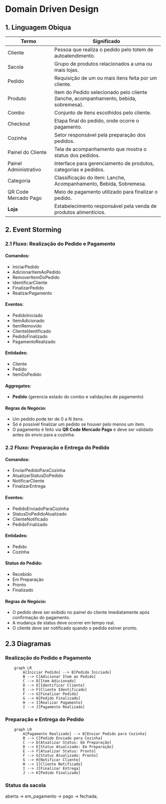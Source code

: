 # Domain Driven Design

## 1. Linguagem Obiqua
| Termo                 | Significado                                                                         |
|----------------------|--------------------------------------------------------------------------------------|
| Cliente              | Pessoa que realiza o pedido pelo totem de autoatendimento.                           |
| Sacola               | Grupo de produtos relacionados a uma ou mais lojas.                                  |
| Pedido               | Requisição de um ou mais itens feita por um cliente.                                 |
| Produto              | Item do Pedido  selecionado pelo cliente (lanche, acompanhamento, bebida, sobremesa).|
| Combo                | Conjunto de itens escolhidos pelo cliente.                                           |
| Checkout             | Etapa final do pedido, onde ocorre o pagamento.                                      |
| Cozinha              | Setor responsável pela preparação dos pedidos.                                       |
| Painel do Cliente    | Tela de acompanhamento que mostra o status dos pedidos.                              |
| Painel Administrativo| Interface para gerenciamento de produtos, categorias e pedidos.                      |
| Categoria            | Classificação do item: Lanche, Acompanhamento, Bebida, Sobremesa.                    |
| QR Code Mercado Pago | Meio de pagamento utilizado para finalizar o pedido.                                 |
| **Loja**             | Estabelecimento responsável pela venda de produtos alimentícios.                     |

## 2. Event Storming

### 2.1 Fluxo: Realização do Pedido e Pagamento

#### Comandos:
- IniciarPedido  
- AdicionarItemAoPedido  
- RemoverItemDoPedido  
- IdentificarCliente  
- FinalizarPedido  
- RealizarPagamento  

#### Eventos:
- PedidoIniciado  
- ItemAdicionado  
- ItemRemovido  
- ClienteIdentificado  
- PedidoFinalizado  
- PagamentoRealizado  

#### Entidades:
- Cliente  
- Pedido  
- ItemDoPedido  

#### Aggregates:
- **Pedido** (gerencia estado do combo e validações de pagamento)

#### Regras de Negócio:
- Um pedido pode ter de 0 a N itens.  
- Só é possível finalizar um pedido se houver pelo menos um item.  
- O pagamento é feito via **QR Code Mercado Pago** e deve ser validado antes do envio para a cozinha.


### 2.2 Fluxo: Preparação e Entrega do Pedido

#### Comandos:
- EnviarPedidoParaCozinha  
- AtualizarStatusDoPedido  
- NotificarCliente  
- FinalizarEntrega  

#### Eventos:
- PedidoEnviadoParaCozinha  
- StatusDoPedidoAtualizado  
- ClienteNotificado  
- PedidoFinalizado  

#### Entidades:
- Pedido  
- Cozinha  

#### Status do Pedido:
- Recebido  
- Em Preparação  
- Pronto  
- Finalizado  

#### Regras de Negócio:
- O pedido deve ser exibido no painel do cliente imediatamente após confirmação do pagamento.  
- A mudança de status deve ocorrer em tempo real.  
- O cliente deve ser notificado quando o pedido estiver pronto.

## 2.3 Diagramas

### Realização do Pedido e Pagamento
```mermaid
    graph LR
        A[Iniciar Pedido] --> B[Pedido Iniciado]
        B --> C[Adicionar Item ao Pedido]
        C --> D[Item Adicionado]
        D --> E[Identificar Cliente]
        E --> F[Cliente Identificado]
        F --> G[Finalizar Pedido]
        G --> H[Pedido Finalizado]
        H --> I[Realizar Pagamento]
        I --> J[Pagamento Realizado]
```

### Preparação e Entrega do Pedido
```mermaid
    graph LR
        A[Pagamento Realizado] --> B[Enviar Pedido para Cozinha]
        B --> C[Pedido Enviado para Cozinha]
        C --> D[Atualizar Status: Em Preparação]
        D --> E[Status Atualizado: Em Preparação]
        E --> F[Atualizar Status: Pronto]
        F --> G[Status Atualizado: Pronto]
        G --> H[Notificar Cliente]
        H --> I[Cliente Notificado]
        I --> J[Finalizar Entrega]
        J --> K[Pedido Finalizado]
```

### Status da sacola

aberta -> em_pagamento -> pago -> fechada;

